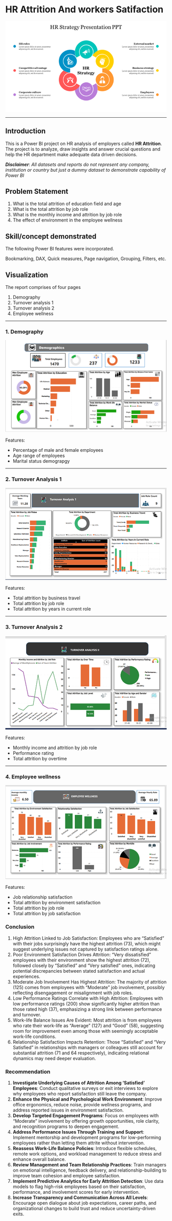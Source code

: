 # HR Attrition And workers Satifaction

![](HR.png)
___

## Introduction
This is a Power BI project on HR analysis of employers called **HR Attrition**. The project is to analyze, draw insights and answer crucial questions and help the HR department make adequate data driven decisions. 

_**Disclaimer**_: _All datasets and reports do not represent any company, institution or country but just a dummy dataset to demonstrate capability of Power BI_

## Problem Statement 
1.	What is the total attrition of education field and age
2.	What is the total attrition by job role 
3.	What is the monthly income and attrition by job role 
4.	The effect of environment in the employee wellness 

## Skill/concept demonstrated 
The following Power BI features were incorporated.

Bookmarking, DAX, Quick measures, Page navigation, Grouping, Filters, etc. 

## Visualization 
The report comprises of four pages 
1. Demography
2. Turnover analysis 1
3. Turnover analysis 2
4. Employee wellness

___
### 1. Demography
   ![](Demography.png)

Features:
- Percentage of male and female employees
- Age range of employees
- Marital status demograpgy

___
### 2. Turnover Analysis 1
   ![](Turnover_analysis_1.png)

Features:
- Total attrition by business travel
- Total attrition by job role 
- Total attrition by years in current role

___
### 3. Turnover Analysis 2
   ![](Turnover_analysis_2.png)

Features:
- Monthly income and attrition by job role
- Performance rating
- Total attrition by overtime

___
### 4. Employee wellness
   ![](employee_wellness.png)

Features:
- Job relationship satisfaction
- Total attrition by environment satisfaction
- Total attrition by job role
- Total attrition by job satisfaction


### Conclusion
1. High Attrition Linked to Job Satisfaction: Employees who are “Satisfied” with their jobs surprisingly have the highest attrition (73), which might suggest underlying issues not captured by satisfaction ratings alone.
2. Poor Environment Satisfaction Drives Attrition: “Very dissatisfied” employees with their environment show the highest attrition (72), followed closely by “Satisfied” and “Very satisfied” ones, indicating potential discrepancies between stated satisfaction and actual experiences.
3. Moderate Job Involvement Has Highest Attrition: The majority of attrition (125) comes from employees with “Moderate” job involvement, possibly reflecting disengagement or misalignment with job roles.
4. Low Performance Ratings Correlate with High Attrition: Employees with low performance ratings (200) show significantly higher attrition than those rated high (37), emphasizing a strong link between performance and turnover.
5. Work-life Balance Issues Are Evident: Most attrition is from employees who rate their work-life as “Average” (127) and “Good” (58), suggesting room for improvement even among those with seemingly acceptable work-life conditions.
6. Relationship Satisfaction Impacts Retention: Those “Satisfied” and “Very Satisfied” in relationships with managers or colleagues still account for substantial attrition (71 and 64 respectively), indicating relational dynamics may need deeper evaluation.


### Recommendation
1. **Investigate Underlying Causes of Attrition Among ‘Satisfied’ Employees**:
Conduct qualitative surveys or exit interviews to explore why employees who report satisfaction still leave the company.
2. **Enhance the Physical and Psychological Work Environment**:
Improve office ergonomics, reduce noise, provide wellness programs, and address reported issues in environment satisfaction.
3. **Develop Targeted Engagement Programs**:
Focus on employees with “Moderate” involvement by offering growth opportunities, role clarity, and recognition programs to deepen engagement.
4. **Address Performance Issues Through Training and Support**:
Implement mentorship and development programs for low-performing employees rather than letting them attrite without intervention.
5. **Reassess Work-Life Balance Policies**:
Introduce flexible schedules, remote work options, and workload management to reduce stress and enhance overall balance.
6. **Review Management and Team Relationship Practices**:
Train managers on emotional intelligence, feedback delivery, and relationship-building to improve team cohesion and employee satisfaction.
7. **Implement Predictive Analytics for Early Attrition Detection**:
Use data models to flag high-risk employees based on their satisfaction, performance, and involvement scores for early intervention.
8. **Increase Transparency and Communication Across All Levels**:
Encourage open dialogue about job expectations, career paths, and organizational changes to build trust and reduce uncertainty-driven exits.

